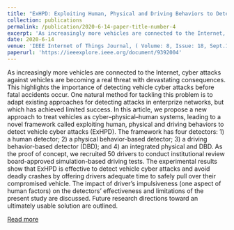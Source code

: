 ```yaml
---
title: "ExHPD: Exploiting Human, Physical and Driving Behaviors to Detect Vehicle Cyber Attacks"
collection: publications
permalink: /publication/2020-6-14-paper-title-number-4
excerpt: 'As increasingly more vehicles are connected to the Internet, cyber attacks against vehicles are becoming a real threat with devastating consequences. This highlights the importance of detecting vehicle cyber attacks before fatal accidents occur. One natural method for tackling this problem is to adapt existing approaches for detecting attacks in enterprize networks, but which has achieved limited success. In this article, we propose a new approach to treat vehicles as cyber–physical–human systems, leading to a novel framework called exploiting human, physical and driving behaviors to detect vehicle cyber attacks (ExHPD). The framework has four detectors: 1) a human detector; 2) a physical behavior-based detector; 3) a driving behavior-based detector (DBD); and 4) an integrated physical and DBD. As the proof of concept, we recruited 50 drivers to conduct institutional review board-approved simulation-based driving tests. The experimental results show that ExHPD is effective to detect vehicle cyber attacks and avoid deadly crashes by offering drivers adequate time to safely pull over their compromised vehicle. The impact of driver’s impulsiveness (one aspect of human factors) on the detectors’ effectiveness and limitations of the present study are discussed. Future research directions toward an ultimately usable solution are outlined.'
date: 2020-6-14
venue: 'IEEE Internet of Things Journal, ( Volume: 8, Issue: 18, Sept.15, 15 2021)'
paperurl: 'https://ieeexplore.ieee.org/document/9392004'
---
```

As increasingly more vehicles are connected to the Internet, cyber attacks against vehicles are becoming a real threat with devastating consequences. This highlights the importance of detecting vehicle cyber attacks before fatal accidents occur. One natural method for tackling this problem is to adapt existing approaches for detecting attacks in enterprize networks, but which has achieved limited success. In this article, we propose a new approach to treat vehicles as cyber–physical–human systems, leading to a novel framework called exploiting human, physical and driving behaviors to detect vehicle cyber attacks (ExHPD). The framework has four detectors: 1) a human detector; 2) a physical behavior-based detector; 3) a driving behavior-based detector (DBD); and 4) an integrated physical and DBD. As the proof of concept, we recruited 50 drivers to conduct institutional review board-approved simulation-based driving tests. The experimental results show that ExHPD is effective to detect vehicle cyber attacks and avoid deadly crashes by offering drivers adequate time to safely pull over their compromised vehicle. The impact of driver’s impulsiveness (one aspect of human factors) on the detectors’ effectiveness and limitations of the present study are discussed. Future research directions toward an ultimately usable solution are outlined.

[Read more](https://ieeexplore.ieee.org/document/9392004)
